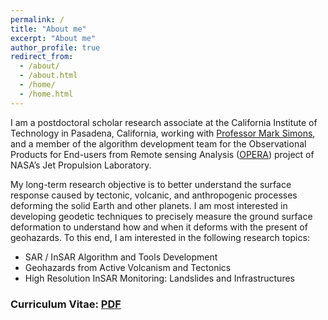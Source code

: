 ```yaml
---
permalink: /
title: "About me"
excerpt: "About me"
author_profile: true
redirect_from: 
  - /about/
  - /about.html
  - /home/
  - /home.html
---
```


I am a postdoctoral scholar research associate at the California Institute of Technology in Pasadena, California, working with [Professor Mark Simons](http://web.gps.caltech.edu/~simons/), and a member of the algorithm development team for the Observational Products for End-users from Remote sensing Analysis ([OPERA](https://www.jpl.nasa.gov/go/opera)) project of NASA’s Jet Propulsion Laboratory.

My long-term research objective is to better understand the surface response caused by tectonic, volcanic, and anthropogenic processes deforming the solid Earth and other planets. I am most interested in developing geodetic techniques to precisely measure the ground surface deformation to understand how and when it deforms with the present of geohazards. To this end, I am interested in the following research topics:

+ SAR / InSAR Algorithm and Tools Development
+ Geohazards from Active Volcanism and Tectonics
+ High Resolution InSAR Monitoring: Landslides and Infrastructures

### Curriculum Vitae: [PDF](https://yunjunz.github.io/files/CV.pdf) ###
